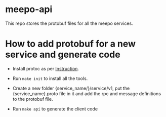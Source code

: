 # meepo-api

This repo stores the protobuf files for all the meepo services.

# How to add protobuf for a new service and generate code

- Install protoc as per [Instruction](https://protobuf.dev/installation/).

- Run `make init` to install all the tools.

- Create a new folder {service_name/}/service/v1, put the {service_name}.proto file in it and add the rpc and message definitions to the protobuf file.

- Run `make api` to generate the client code